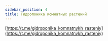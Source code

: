 ```yaml
---
sidebar_position: 4
title: Гидропоника комнатных растений
---
```


[https://t.me/gidroponika_komnatnykh_rasteniy](https://t.me/gidroponika_komnatnykh_rasteniy)  